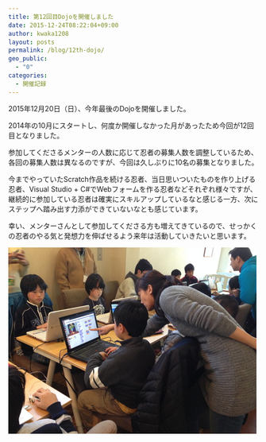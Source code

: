 ```yaml
---
title: 第12回目Dojoを開催しました
date: 2015-12-24T08:22:04+09:00
author: kwaka1208
layout: posts
permalink: /blog/12th-dojo/
geo_public:
  - "0"
categories:
  - 開催記録
---
```

2015年12月20日（日）、今年最後のDojoを開催しました。
  
2014年の10月にスタートし、何度か開催しなかった月があったため今回が12回目となりました。

参加してくださるメンターの人数に応じて忍者の募集人数を調整しているため、各回の募集人数は異なるのですが、今回は久しぶりに10名の募集となりました。

今までやっていたScratch作品を続ける忍者、当日思いついたものを作り上げる忍者、Visual Studio + C#でWebフォームを作る忍者などそれぞれ様々ですが、継続的に参加している忍者は確実にスキルアップしているなと感じる一方、次にステップへ踏み出す力添ができていないなとも感じています。

幸い、メンターさんとして参加してくださる方も増えてきているので、せっかくの忍者のやる気と発想力を伸ばせるよう来年は活動していきたいと思います。

<img src="/images/2015/12/img_4151.jpg" alt="第12回Dojo" width="500" height="375" />